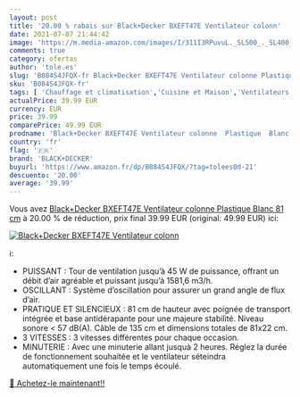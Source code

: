 ```yaml
---
layout: post
title: '20.00 % rabais sur Black+Decker BXEFT47E Ventilateur colonn'
date: 2021-07-07 21:44:42
image: 'https://m.media-amazon.com/images/I/311I3RPuvuL._SL500_._SL400_.jpg'
comments: true
category: ofertas
author: 'tole.es'
slug: 'B084S4JFQX-fr Black+Decker BXEFT47E Ventilateur colonne Plastique Blanc...'
sku: 'B084S4JFQX-fr'
tags: [ 'Chauffage et climatisation','Cuisine et Maison','Ventilateurs','Ventilateurs colonne','black+decker', ]
actualPrice: 39.99 EUR
currency: EUR
price: 39.99
comparePrice: 49.99 EUR
prodname: 'Black+Decker BXEFT47E Ventilateur colonne  Plastique  Blanc 81 cm'
country: 'fr'
flag: '🇫🇷'
brand: 'BLACK+DECKER'
buyurl: 'https://www.amazon.fr/dp/B084S4JFQX/?tag=tolees0d-21'
descuento: '20.00'
average: '39.99'
---
```


Vous avez [Black+Decker BXEFT47E Ventilateur colonne  Plastique  Blanc 81 cm](https://www.amazon.fr/dp/B084S4JFQX/?tag=tolees0d-21)  à  20.00 % de réduction, prix final  39.99 EUR (original: 49.99 EUR) ici:

[![Black+Decker BXEFT47E Ventilateur colonn](https://m.media-amazon.com/images/I/311I3RPuvuL._SL500_._SL400_.jpg)](https://www.amazon.fr/dp/B084S4JFQX/?tag=tolees0d-21)

ℹ️:

- PUISSANT : Tour de ventilation jusqu’à 45 W de puissance, offrant un débit d’air agréable et puissant jusqu’à 1581,6 m3/h.
- OSCILLANT : Système d’oscillation pour assurer un grand angle de flux d’air.
- PRATIQUE ET SILENCIEUX : 81 cm de hauteur avec poignée de transport intégrée et base antidérapante pour une majeure stabilité. Niveau sonore < 57 dB(A). Câble de 135 cm et dimensions totales de 81x22 cm.
- 3 VITESSES : 3 vitesses différentes pour chaque occasion.
- MINUTERIE : Avec une minuterie allant jusquà 2 heures. Réglez la durée de fonctionnement souhaitée et le ventilateur séteindra automatiquement une fois le temps écoulé.

[🛒 Achetez-le maintenant!!](https://www.amazon.fr/dp/B084S4JFQX/?tag=tolees0d-21)
